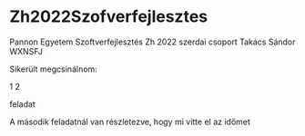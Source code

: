 # Zh2022Szofverfejlesztes
Pannon Egyetem Szoftverfejlesztés Zh 2022 szerdai csoport
Takács Sándor WXNSFJ


Sikerült megcsinálnom:

1
2

feladat

A második feladatnál van részletezve, hogy mi vitte el az időmet
